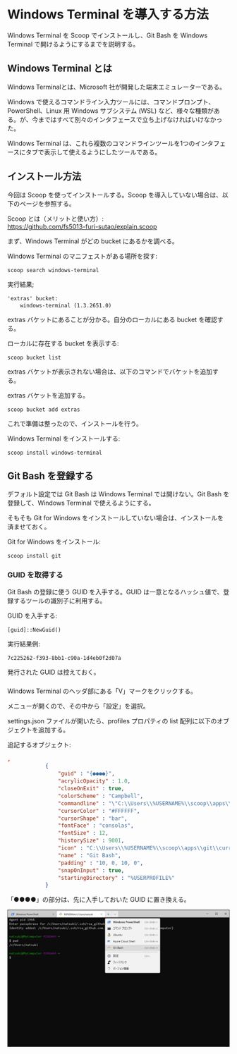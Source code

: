 # Windows Terminal を導入する方法
Windows Terminal を Scoop でインストールし、Git Bash を Windows Terminal で開けるようにするまでを説明する。

## Windows Terminal とは
Windows Terminalとは、Microsoft 社が開発した端末エミュレーターである。

Windows で使えるコマンドライン入力ツールには、コマンドプロンプト、PowerShell、Linux 用 Windows サブシステム (WSL) など、様々な種類がある。が、今まではすべて別々のインタフェースで立ち上げなければいけなかった。

Windows Terminal は、これら複数のコマンドラインツールを1つのインタフェースにタブで表示して使えるようにしたツールである。

## インストール方法
今回は Scoop を使ってインストールする。Scoop を導入していない場合は、以下のページを参照する。

Scoop とは（メリットと使い方）:  
https://github.com/fs5013-furi-sutao/explain.scoop

まず、Windows Terminal がどの bucket にあるかを調べる。

Windows Terminal のマニフェストがある場所を探す:
```console
scoop search windows-terminal
```
実行結果;
```console
'extras' bucket:
    windows-terminal (1.3.2651.0)
```

extras バケットにあることが分かる。自分のローカルにある bucket を確認する。

ローカルに存在する bucket を表示する:
```console
scoop bucket list
```

extras バケットが表示されない場合は、以下のコマンドでバケットを追加する。

extras バケットを追加する。
```console
scoop bucket add extras
```

これで準備は整ったので、インストールを行う。

Windows Terminal をインストールする:
```console
scoop install windows-terminal
```

## Git Bash を登録する
デフォルト設定では Git Bash は Windows Terminal では開けない。Git Bash を登録して、Windows Terminal で使えるようにする。

そもそも Git for Windows をインストールしていない場合は、インストールを済ませておく。

Git for Windows をインストール:
```console
scoop install git
```

### GUID を取得する
Git Bash の登録に使う GUID を入手する。GUID は一意となるハッシュ値で、登録するツールの識別子に利用する。

GUID を入手する:
```console
[guid]::NewGuid()
```
実行結果例:
```
7c225262-f393-8bb1-c90a-1d4eb0f2d07a
```

発行された GUID は控えておく。

### 
Windows Terminal のヘッダ部にある「V」マークをクリックする。

メニューが開くので、その中から「設定」を選択。

settings.json ファイルが開いたら、profiles プロパティの list 配列に以下のオブジェクトを追加する。

追記するオブジェクト:  
```json
,
            {
                "guid" : "{●●●●}",
                "acrylicOpacity" : 1.0,
                "closeOnExit" : true,
                "colorScheme" : "Campbell",
                "commandline" : "\"C:\\Users\\%USERNAME%\\scoop\\apps\\git\\current\\bin\\bash.exe\" --login -i -l",
                "cursorColor" : "#FFFFFF",
                "cursorShape" : "bar",
                "fontFace" : "consolas",
                "fontSize" : 12,
                "historySize" : 9001,
                "icon" : "C:\\Users\\%USERNAME%\\scoop\\apps\\git\\current\\mingw64\\share\\git\\git-for-windows.ico",
                "name" : "Git Bash",
                "padding" : "10, 0, 10, 0",
                "snapOnInput" : true,
                "startingDirectory" : "%USERPROFILE%"
            }
```

「●●●●」の部分は、先に入手しておいた GUID に置き換える。

![Windows Terminal で Git Bash を開く](./git_bash_in_windows_terminal.png)
